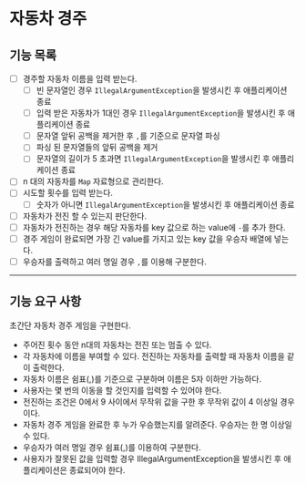# 자동차 경주

## 기능 목록
- [ ] 경주할 자동차 이름을 입력 받는다.
  - [ ] 빈 문자열인 경우 `IllegalArgumentException`을 발생시킨 후 애플리케이션 종료
  - [ ] 입력 받은 자동차가 1대인 경우 `IllegalArgumentException`을 발생시킨 후 애플리케이션 종료
  - [ ] 문자열 앞뒤 공백을 제거한 후 `,`를 기준으로 문자열 파싱
  - [ ] 파싱 된 문자열들의 앞뒤 공백을 제거
  - [ ] 문자열의 길이가 5 초과면 `IllegalArgumentException`을 발생시킨 후 애플리케이션 종료
- [ ] n 대의 자동차를 `Map` 자료형으로 관리한다.
- [ ] 시도할 횟수를 입력 받는다.
  - [ ] 숫자가 아니면 `IllegalArgumentException`을 발생시킨 후 애플리케이션 종료
- [ ] 자동차가 전진 할 수 있는지 판단한다.
- [ ] 자동차가 전진하는 경우 해당 자동차를 key 값으로 하는 value에 `-`를 추가 한다.
- [ ] 경주 게임이 완료되면 가장 긴 value를 가지고 있는 key 값을 우승자 배열에 넣는다.
- [ ] 우승자를 출력하고 여러 명일 경우 `,`를 이용해 구분한다.
---
 ## 기능 요구 사항
초간단 자동차 경주 게임을 구현한다.

* 주어진 횟수 동안 n대의 자동차는 전진 또는 멈출 수 있다.
* 각 자동차에 이름을 부여할 수 있다. 전진하는 자동차를 출력할 때 자동차 이름을 같이 출력한다.
* 자동차 이름은 쉼표(,)를 기준으로 구분하며 이름은 5자 이하만 가능하다.
* 사용자는 몇 번의 이동을 할 것인지를 입력할 수 있어야 한다.
* 전진하는 조건은 0에서 9 사이에서 무작위 값을 구한 후 무작위 값이 4 이상일 경우이다.
* 자동차 경주 게임을 완료한 후 누가 우승했는지를 알려준다. 우승자는 한 명 이상일 수 있다.
* 우승자가 여러 명일 경우 쉼표(,)를 이용하여 구분한다.
* 사용자가 잘못된 값을 입력할 경우 IllegalArgumentException을 발생시킨 후 애플리케이션은 종료되어야 한다.